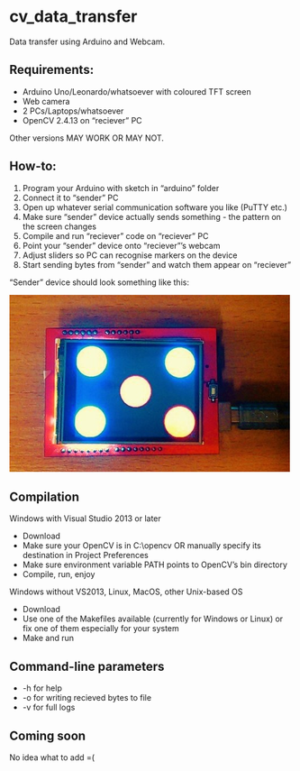 # cv_data_transfer
Data transfer using Arduino and Webcam.
## Requirements:
- Arduino Uno/Leonardo/whatsoever with coloured TFT screen
- Web camera
- 2 PCs/Laptops/whatsoever
- OpenCV 2.4.13 on “reciever” PC

Other versions MAY WORK OR MAY NOT.

## How-to:
1. Program your Arduino with sketch in “arduino” folder
2. Connect it to “sender” PC
3. Open up whatever serial communication software you like (PuTTY etc.)
4. Make sure “sender” device actually sends something - the pattern on the screen changes
5. Compile and run “reciever” code on “reciever” PC
6. Point your “sender” device onto “reciever”’s webcam
7. Adjust sliders so PC can recognise markers on the device
8. Start sending bytes from “sender” and watch them appear on “reciever”

“Sender” device should look something like this:

![arduino_device](https://raw.githubusercontent.com/Programmer74/cv_data_transfer/master/device.jpg)

## Compilation

Windows with Visual Studio 2013 or later

- Download
- Make sure your OpenCV is in C:\opencv OR manually specify its destination in Project Preferences
- Make sure environment variable PATH points to OpenCV’s bin directory
- Compile, run, enjoy

Windows without VS2013, Linux, MacOS, other Unix-based OS

- Download
- Use one of the Makefiles available (currently for Windows or Linux) or fix one of them especially for your system
- Make and run

## Command-line parameters
- -h for help
- -o <output> for writing recieved bytes to file
- -v for full logs

## Coming soon
No idea what to add =(


